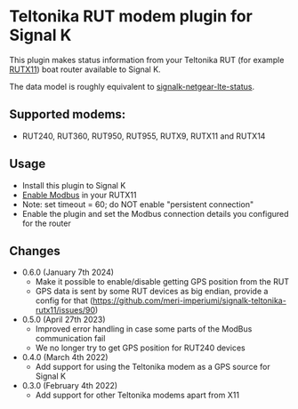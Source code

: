 Teltonika RUT modem plugin for Signal K
=======================================

This plugin makes status information from your Teltonika RUT (for example [RUTX11](https://teltonika-networks.com/product/rutx11/)) boat router available to Signal K.

The data model is roughly equivalent to [signalk-netgear-lte-status](https://www.npmjs.com/package/signalk-netgear-lte-status).

## Supported modems:

* RUT240, RUT360, RUT950, RUT955, RUTX9, RUTX11 and RUTX14 

## Usage

* Install this plugin to Signal K
* [Enable Modbus](https://wiki.teltonika-networks.com/view/RUTX11_Monitoring_via_Modbus) in your RUTX11
* Note: set timeout = 60; do NOT enable "persistent connection"
* Enable the plugin and set the Modbus connection details you configured for the router

## Changes

* 0.6.0 (January 7th 2024)
  - Make it possible to enable/disable getting GPS position from the RUT
  - GPS data is sent by some RUT devices as big endian, provide a config for that
    (https://github.com/meri-imperiumi/signalk-teltonika-rutx11/issues/90)
* 0.5.0 (April 27th 2023)
  - Improved error handling in case some parts of the ModBus communication fail
  - We no longer try to get GPS position for RUT240 devices
* 0.4.0 (March 4th 2022)
  - Add support for using the Teltonika modem as a GPS source for Signal K
* 0.3.0 (February 4th 2022)
  - Add support for other Teltonika modems apart from X11

